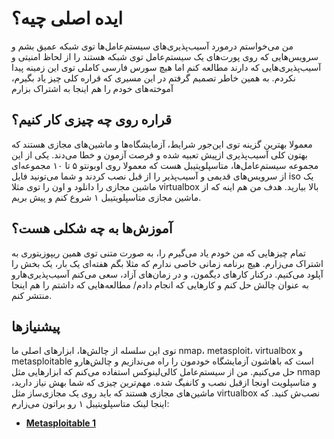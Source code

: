 # ایده اصلی چیه؟
من می‌خواستم درمورد آسیب‌پذیری‌های سیستم‌عامل‌ها توی شبکه عمیق بشم و سرویس‌هایی که روی پورت‌های یک سیستم‌عامل توی شبکه هستند را از لحاظ امنیتی و آسیب‌پذیری‌هایی که دارند مطالعه کنم اما هیچ سورس فارسی کاملی توی این زمینه پیدا نکردم. به همین خاطر تصمیم گرفتم در این مسیری که قراره کلی چیز یاد بگیرم، آموخته‌های خودم را هم اینجا به اشتراک بزارم

## قراره روی چه چیزی کار کنیم؟
معمولا بهترین گزینه توی این‌جور شرایط، آزمایشگاه‌ها و ماشین‌های مجازی هستند که بهتون کلی آسیب‌پذیری ازپیش تعبیه شده و فرصت آزمون و خطا می‌دند. یکی از این مجموعه سیستم‌عامل‌ها، متاسپلویتیبل هست که معمولا روی اوبونتو ۵ تا ۱۰ مجموعه‌ای از سرویس‌های قدیمی و آسیب‌پذیر را از قبل نصب کردند و شما می‌تونید فایل iso یک ماشین مجازی را دانلود و اون را توی مثلا virtualbox بالا بیارید. هدف من هم اینه که از ماشین مجازی متاسپلویتیبل ۱ شروع کنم و پیش بریم.

## آموزش‌ها به چه شکلی هست؟
تمام چیزهایی که من خودم یاد می‌گیرم را، به صورت متنی توی همین ریپوزیتوری به اشتراک می‌زارم. هیچ برنامه زمانی خاصی ندارم که مثلا بگم هفته‌ای یک بار، یک بخش را آپلود می‌کنیم. درکنار کارهای دیگمون، و در زمان‌های آزاد، سعی می‌کنم آسیب‌پذیری‌هارو به عنوان چالش حل کنم و کارهایی که انجام دادم/ مطالعه‌هایی که داشتم را هم اینجا منتشر کنم.

## پیشنیازها
توی این سلسله از چالش‌ها، ابزارهای اصلی ما nmap، metasploit، virtualbox و metasploitable است که باهاشون آزمایشگاه خودمون را راه می‌ندازیم و چالش‌هارو حل می‌کنیم. من از سیستم‌عامل کالی‌لینوکس استفاده می‌کنم که ابزارهایی مثل nmap و متاسپلویت اونجا ازقبل نصب و کانفیگ شده.
مهم‌ترین چیزی که شما بهش نیاز دارید، ماشین‌های مجازی هستند که باید روی یک مجازی‌ساز مثل virtualbox نصب‌ش کنید. که اینجا لینک متاسپلویتیبل ۱ رو براتون می‌زارم:

- [**Metasploitable 1**](https://download.vulnhub.com/metasploitable/Metasploitable.zip)
